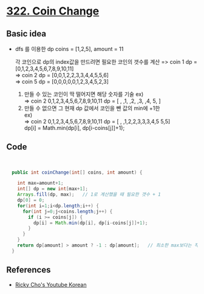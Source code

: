 # [322. Coin Change](https://leetcode.com/problems/coin-change/)

## Basic idea
- dfs 를 이용한 dp
    coins = [1,2,5], amount = 11
    
    각 코인으로 dp의 index값을 만드려면 필요한 코인의 갯수를 계산 
    => coin 1
        dp = [0,1,2,3,4,5,6,7,8,9,10,11]        
    => coin 2
        dp = [0,0,1,2,2,3,3,4,4,5,5,6]        
    => coin 5
        dp = [0,0,0,0,0,1,2,3,4,5,2,3]        

    1. 만들 수 있는 코인이 딱 떨어지면 해당 숫자를 기술
        ex)  
    => coin 2
              0,1,2,3,4,5,6,7,8,9,10,11
        dp = [ , ,1, ,2, ,3, ,4,  5, ]        
    2. 만들 수 없으면 그 현재 dp 값에서 코인을 뺀 값의 min에 +1한  
        ex)  
    => coin 2
              0,1,2,3,4,5,6,7,8,9,10,11
        dp = [ , ,1,2,2,3,3,3,4,5 5,5]        
        dp[i] = Math.min(dp[i], dp[i-coins[j]]+1);

## Code
```java
  
  
  public int coinChange(int[] coins, int amount) {

    int max=amount+1;
    int[] dp = new int[max+1];
    Arrays.fill(dp, max);   // 1로 계산했을 때 필요한 갯수 + 1
    dp[0] = 0;
    for(int i=1;i<dp.length;i++) {
      for(int j=0;j<coins.length;j++) {
        if (i >= coins[j]) {
          dp[i] = Math.min(dp[i], dp[i-coins[j]]+1);
        }
      }
    }
    return dp[amount] > amount ? -1 : dp[amount];   // 최소한 max보다는 작아야 함
  }  

```

## References
- [Ricky Cho's Youtube Korean](https://www.youtube.com/watch?v=-4HE682gz-w&t=1s)
